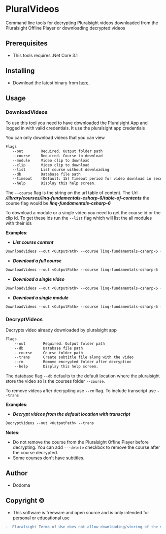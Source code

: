 # PluralVideos
 
Command line tools for decrypting Pluralsight videos downloaded from the Pluralsight Offline Player or downloading decrypted videos

## Prerequisites

- This tools requires .Net Core 3.1

## Installing
- Download the latest binary from [here](https://github.com/Damurka/PluralVideos/releases).

## Usage

### DownloadVideos
To use this tool you need to have downloaded the Pluralsight App and logged in 
with valid credentials. It use the pluralsight app credentials

You can only download videos that you can view
 ```diff
Flags
	--out        Required. Output folder path
	--course     Required. Course to download
	--module     Video clip to download
	--clip       Video clip to download
	--list       List course without downloading
	--db         Database file path
	--timeout    (Default: 15) Timeout period for video download in seconds
	--help       Display this help screen.
```
 
The ```--course``` flag is the string on the url table of content. The Url ***/library/courses/linq-fundamentals-csharp-6/table-of-contents*** the course flag would be ***linq-fundamentals-csharp-6***

To download a module or a single video you need to get the course id or the clip id. To get these ids run the ```--list``` flag which will list the all modules with their ids

**Examples:**

- ***List course content***
```diff
DownloadVideos --out <OutputPath> --course linq-fundamentals-csharp-6 --list
```
- ***Download a full course***
```diff
DownloadVideos --out <OutputPath> --course linq-fundamentals-csharp-6
```
- ***Download a single video***
```diff
DownloadVideos --out <OutputPath> --course linq-fundamentals-csharp-6 --clip 97619f0d-5618-4a53-8dc8-08fa981883fc
```
- ***Download a single module***
```diff
DownloadVideos --out <OutputPath> --course linq-fundamentals-csharp-6 --module 97619f0d-5618-4a53-8dc8-08fa981883fc
```
	
### DecryptVideos
Decrypts video already downloaded by pluralsight app
```diff
Flags
	--out        Required. Output folder path
	--db         Database file path
	--course     Course folder path
	--trans      Create subtitle file along with the video
	--rm         Remove encrypted folder after decryption
	--help       Display this help screen.
```
The database flag ```--db``` defaults to the default location where the pluralsight store the video so is the courses folder ```--course```.

To remove videos after decrypting use ```--rm``` flag. To include transcript use ```--trans```

**Examples:**

- ***Decrypt videos from the default location with transcript***
```diff
DecryptVideos --out <OutputPath> --trans
```

**Notes:**
- Do not  remove the course from the Pluralsight Offine Player before decrypting. You can add ```---delete``` checkbox to remove the course after the course decrypted.
- Some courses don't have subtitles.

## Author

- Dodoma

## Copyright ©

- This software is freeware and open source and is only intended for personal or educational use
``` diff
-  Pluralsight Terms of Use does not allow downloading/storing of the video. https://www.pluralsight.com/terms
``` 
